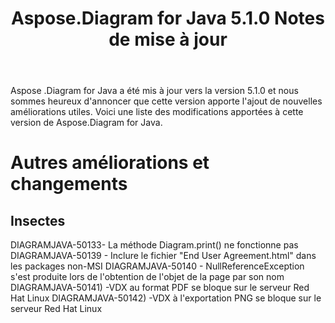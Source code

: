 ﻿---
title: Aspose.Diagram for Java 5.1.0 Notes de mise à jour
type: docs
weight: 90
url: /fr/java/aspose-diagram-for-java-5-1-0-release-notes/
---
Aspose .Diagram for Java a été mis à jour vers la version 5.1.0 et nous sommes heureux d'annoncer que cette version apporte l'ajout de nouvelles améliorations utiles.
Voici une liste des modifications apportées à cette version de Aspose.Diagram for Java.
# **Autres améliorations et changements**
## **Insectes**
DIAGRAMJAVA-50133- La méthode Diagram.print() ne fonctionne pas
DIAGRAMJAVA-50139 - Inclure le fichier "End User Agreement.html" dans les packages non-MSI
DIAGRAMJAVA-50140 - NullReferenceException s'est produite lors de l'obtention de l'objet de la page par son nom
DIAGRAMJAVA-50141) -VDX au format PDF se bloque sur le serveur Red Hat Linux
DIAGRAMJAVA-50142) -VDX à l'exportation PNG se bloque sur le serveur Red Hat Linux
